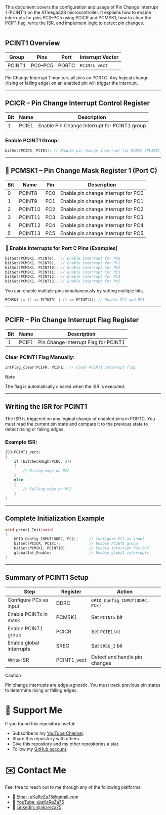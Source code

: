 This document covers the configuration and usage of Pin Change Interrupt 1 (PCINT1) on the ATmega328 microcontroller. It explains how to enable interrupts for pins PC0–PC5 using PCICR and PCMSK1, how to clear the PCIF1 flag, write the ISR, and implement logic to detect pin changes.

---

## **PCINT1 Overview**

| Group     | Pins     | Port     | Interrupt Vector |
|-----------|----------|----------|------------------|
| PCINT1    | PC0–PC5  | PORTC    | `PCINT1_vect`    |

Pin Change Interrupt 1 monitors all pins on PORTC. Any logical change (rising or falling edge) on an enabled pin will trigger the interrupt.

---

## **PCICR – Pin Change Interrupt Control Register**

| Bit | Name   | Description                          |
|-----|--------|--------------------------------------|
| 1   | PCIE1  | Enable Pin Change Interrupt for PCINT1 group |

### **Enable PCINT1 Group:**

```c
bitSet(PCICR, PCIE1); // Enable pin change interrupt for PORTC (PCINT1 group)
```

---

## 🧩 **PCMSK1 – Pin Change Mask Register 1 (Port C)**

| Bit  | Name     | Pin   | Description                                 |
|------|----------|--------|---------------------------------------------|
| 0    | PCINT8   | PC0   | Enable pin change interrupt for PC0         |
| 1    | PCINT9   | PC1   | Enable pin change interrupt for PC1         |
| 2    | PCINT10  | PC2   | Enable pin change interrupt for PC2         |
| 3    | PCINT11  | PC3   | Enable pin change interrupt for PC3         |
| 4    | PCINT12  | PC4   | Enable pin change interrupt for PC4         |
| 5    | PCINT13  | PC5   | Enable pin change interrupt for PC5         |


### 🔧 **Enable Interrupts for Port C Pins (Examples)**

```c
bitSet(PCMSK1, PCINT8);  // Enable interrupt for PC0
bitSet(PCMSK1, PCINT9);  // Enable interrupt for PC1
bitSet(PCMSK1, PCINT10); // Enable interrupt for PC2
bitSet(PCMSK1, PCINT11); // Enable interrupt for PC3
bitSet(PCMSK1, PCINT12); // Enable interrupt for PC4
bitSet(PCMSK1, PCINT13); // Enable interrupt for PC5
```

You can enable multiple pins simultaneously by setting multiple bits.

```c
PCMSK1 |= (1 << PCINT9) | (1 << PCINT11); // Enable PC1 and PC3
```

---

## **PCIFR – Pin Change Interrupt Flag Register**

| Bit | Name   | Description                          |
|-----|--------|--------------------------------------|
| 1   | PCIF1  | Pin Change Interrupt Flag for PCINT1 |

### **Clear PCINT1 Flag Manually:**

```c
intFlag_clear(PCIFR, PCIF1); // Clear PCINT1 interrupt flag
```

> [!NOTE]
> The flag is automatically cleared when the ISR is executed.

---

## **Writing the ISR for PCINT1**

The ISR is triggered on any logical change of enabled pins in PORTC. You must read the current pin state and compare it to the previous state to detect rising or falling edges.

### **Example ISR:**

```c
ISR(PCINT1_vect) 
{
    if (bitCheckHigh(PINC, 2)) 
    {
        // Rising edge on PC2
    } 
    else 
    {
        // Falling edge on PC2
    }
}
```

---

## **Complete Initialization Example**

```c
void pcint1_Init(void) 
{
    GPIO_Config_INPUT(DDRC, PC2);     // Configure PC2 as input
    bitSet(PCICR, PCIE1);             // Enable PCINT1 group
    bitSet(PCMSK1, PCINT10);          // Enable interrupt for PC2
    globalInt_Enable;                 // Enable global interrupts
}
```

---

## **Summary of PCINT1 Setup**

| Step                        | Register | Action                                  |
|-----------------------------|----------|-----------------------------------------|
| Configure PCx as input      | DDRC     | `GPIO_Config_INPUT(DDRC, PCx)`          |
| Enable PCINTx in mask       | PCMSK1   | Set `PCINTx` bit                        |
| Enable PCINT1 group         | PCICR    | Set `PCIE1` bit                         |
| Enable global interrupts    | SREG     | Set `SREG_I` bit                        |
| Write ISR                   | PCINT1_vect | Detect and handle pin changes         |

> [!CAUTION]
> Pin change interrupts are edge-agnostic. You must track previous pin states to determine rising or falling edges.


# 🌟 Support Me
If you found this repository useful:
- Subscribe to my [YouTube Channel](https://www.youtube.com/@aKaReZa75).
- Share this repository with others.
- Give this repository and my other repositories a star.
- Follow my [GitHub account](https://github.com/aKaReZa75).

# ✉️ Contact Me
Feel free to reach out to me through any of the following platforms:
- 📧 [Email: aKaReZa75@gmail.com](mailto:aKaReZa75@gmail.com)
- 🎥 [YouTube: @aKaReZa75](https://www.youtube.com/@aKaReZa75)
- 💼 [LinkedIn: @akareza75](https://www.linkedin.com/in/akareza75)
